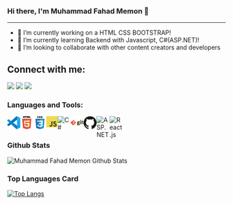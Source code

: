 ### Hi there, I'm Muhammad Fahad Memon 👋
<hr />

<!--fahadmemon1234/fahadmemon1234** is a ✨ _special_ ✨ repository because its `README.md` (this file) appears on your GitHub profile.

#### I'm a Developer

Here are some ideas to get you started: -->

- 🔭 I’m currently working on a HTML CSS BOOTSTRAP!
- 🌱 I’m currently learning Backend with Javascript, C#(ASP.NET)! 
- 👯 I’m looking to collaborate with other content creators and developers

## Connect with me:

[<img src="https://img.shields.io/badge/linkedin-%230177B5?style=flat&logo=linkedin&logoColor=white"/>][linkedin]
[<img src="https://img.shields.io/badge/instagram-%23E4415F?style=flat&logo=instagram&logoColor=white"/>][instagram]
[<img src="https://img.shields.io/badge/facebook-%1877F1F1?style=flat&logo=facebook&logoColor=white"/>][facebook]


### Languages and Tools:

<img align="left" alt="Visual Studio Code" width="30px" src="https://raw.githubusercontent.com/github/explore/80688e429a7d4ef2fca1e82350fe8e3517d3494d/topics/visual-studio-code/visual-studio-code.png" />
<img align="left" alt="HTML5" width="30px" src="https://raw.githubusercontent.com/github/explore/80688e429a7d4ef2fca1e82350fe8e3517d3494d/topics/html/html.png" />
<img align="left" alt="CSS3" width="30px" src="https://raw.githubusercontent.com/github/explore/80688e429a7d4ef2fca1e82350fe8e3517d3494d/topics/css/css.png" />
<img align="left" alt="JavaScript" width="26px" src="https://raw.githubusercontent.com/github/explore/80688e429a7d4ef2fca1e82350fe8e3517d3494d/topics/javascript/javascript.png" />

<img align="left" alt="C#" width="30px" src="https://img.icons8.com/color/48/000000/c-sharp-logo.png" />

<!-- <img align="left" alt="MongoDB" width="30px" src="https://png.pngitem.com/pimgs/s/385-3850359_icon-mongodb-logo-hd-png-download.png" /> -->
<img align="left" alt="Git" width="30px" src="https://raw.githubusercontent.com/github/explore/80688e429a7d4ef2fca1e82350fe8e3517d3494d/topics/git/git.png" />
<img align="left" alt="GitHub" width="30px" src="https://raw.githubusercontent.com/github/explore/78df643247d429f6cc873026c0622819ad797942/topics/github/github.png" />
<img align="left" alt="ASP.NET" width="30px" src="https://img.icons8.com/color/48/000000/asp.png" />
<img align="left" alt="React.js" width="30px" src="https://img.icons8.com/plasticine/100/000000/react.png" />



<br />
<br />

[instagram]: https://www.instagram.com/fahad_graphicx/
[linkedin]: https://www.linkedin.com/in/muhammad-fahad-memon-53b9b2248/
[facebook]: https://www.facebook.com/fahadgraphicx


###  Github Stats
![Muhammad Fahad Memon Github Stats](https://github-readme-stats.vercel.app/api?username=fahadmemon1234&show_icons=true&theme=radical)

<!--###  Github Stats
<img height="180em" src="https://github-readme-stats-eight-theta.vercel.app/api?username=fahadmemon1234&show_icons=true&theme=algolia&include_all_commits=true&count_private=true"/>
-->

### Top Languages Card
[![Top Langs](https://github-readme-stats.vercel.app/api/top-langs/?username=fahadmemon1234)](https://github.com/fahadmemon1234/github-readme-stats)

